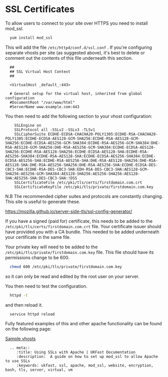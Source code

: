# SSL Certificates

To allow users to connect to your site over HTTPS you need to install mod_ssl.

```bash
  yum install mod_ssl
```

This will add the file `/etc/httpd/conf.d/ssl.conf` . If you're configuring separate vhosts per site (as suggested above), it's best to delete or comment out the contents of this file underneath this section.

```apacheconf
  ##
  ## SSL Virtual Host Context
  ##

  <VirtualHost _default_:443>

  # General setup for the virtual host, inherited from global configuration
  #DocumentRoot "/var/www/html"
  #ServerName www.example.com:443
```

You then need to add the following section to your vhost configuration:

```apacheconf
    SSLEngine on
    SSLProtocol all -SSLv2 -SSLv3 -TLSv1
    SSLCipherSuite ECDHE-ECDSA-CHACHA20-POLY1305:ECDHE-RSA-CHACHA20-POLY1305:ECDHE-ECDSA-AES128-GCM-SHA256:ECDHE-RSA-AES128-GCM-SHA256:ECDHE-ECDSA-AES256-GCM-SHA384:ECDHE-RSA-AES256-GCM-SHA384:DHE-RSA-AES128-GCM-SHA256:DHE-RSA-AES256-GCM-SHA384:ECDHE-ECDSA-AES128-SHA256:ECDHE-RSA-AES128-SHA256:ECDHE-ECDSA-AES128-SHA:ECDHE-RSA-AES256-SHA384:ECDHE-RSA-AES128-SHA:ECDHE-ECDSA-AES256-SHA384:ECDHE-ECDSA-AES256-SHA:ECDHE-RSA-AES256-SHA:DHE-RSA-AES128-SHA256:DHE-RSA-AES128-SHA:DHE-RSA-AES256-SHA256:DHE-RSA-AES256-SHA:ECDHE-ECDSA-DES-CBC3-SHA:ECDHE-RSA-DES-CBC3-SHA:EDH-RSA-DES-CBC3-SHA:AES128-GCM-SHA256:AES256-GCM-SHA384:AES128-SHA256:AES256-SHA256:AES128-SHA:AES256-SHA:DES-CBC3-SHA:!DSS
    SSLCertificateFile /etc/pki/tls/certs/firstdomain.com.crt
    SSLCertificateKeyFile /etc/pki/tls/private/firstdomain.com.key
```

N.B The recommended cipher suites and protocols are constantly changing. This site is useful to generate these.

<https://mozilla.github.io/server-side-tls/ssl-config-generator/>

If you have a signed (paid for) certificate, this needs to be added to the `/etc/pki/tls/certs/firstdomain.com.crt` file. Your certificate issuer should have provided you with a CA bundle. This needed to be added underneath your certificate in the same file.

Your private key will need to be added to the `/etc/pki/tls/private/firstdomain.com.key` file. This file should have its permissions change to be 600.

```bash
  chmod 600 /etc/pki/tls/private/firstdomain.com.key
```

so it can only be read and edited by the root user on your server.

You then need to test the configuration.
```bash
  httpd -t
```

and then reload it.

```bash
  service httpd reload
```

Fully featured examples of this and other apache functionality can be found on the following page:

[Sample vhosts](/linux/apache/examplevhosts.html)

```eval_rst
  .. meta::
     :title: Using SSLs with Apache | UKFast Documentation
     :description:  A guide on how to set up mod_ssl to allow Apache to use SSLs
     :keywords: ukfast, ssl, apache, mod_ssl, website, encryption, bash, tls, server, virtual, vm
